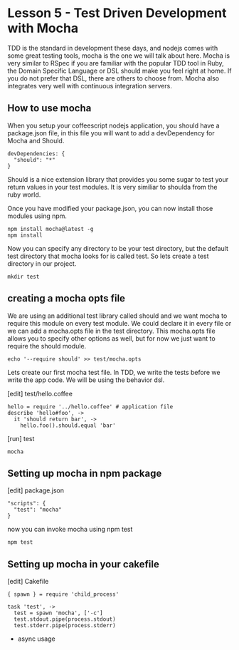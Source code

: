# Lesson 5 - Test Driven Development with Mocha

TDD is the standard in development these days, and nodejs comes with some great testing tools, mocha is the one we will talk about here.  Mocha is very similar to RSpec if you are familiar with the popular TDD tool in Ruby, the Domain Specific Language or DSL should make you feel right at home.  If you do not prefer that DSL, there are others to choose from.  Mocha also integrates very well with continuous integration servers.

## How to use mocha

When you setup your coffeescript nodejs application, you should have a package.json file, in this file you will want to add a devDependency for Mocha and Should.

```
devDependencies: {
  "should": "*"
}
```

Should is a nice extension library that provides you some sugar to test your return values in your test modules.  It is very similiar to shoulda from the ruby world.

Once you have modified your package.json, you can now install those modules using npm.

```
npm install mocha@latest -g
npm install
```

Now you can specify any directory to be your test directory, but the default test directory that mocha looks for is called test.  So lets create a test directory in our project.

```
mkdir test
```

## creating a mocha opts file

We are using an additional test library called should and we want mocha to require this module on every test module.  We could declare it in every file or we can add a mocha.opts file in the test directory.  This mocha.opts file allows you to specify other options as well, but for now we just want to require the should module.

```
echo '--require should' >> test/mocha.opts
```

Lets create our first mocha test file.  In TDD, we write the tests before we write the app code.  We will be using the behavior dsl.

[edit] test/hello.coffee

```
hello = require '../hello.coffee' # application file
describe 'hello#foo', ->
  it 'should return bar', ->
    hello.foo().should.equal 'bar'
```

[run] test

```
mocha
```

## Setting up mocha in npm package

[edit] package.json

```
"scripts": {
  "test": "mocha"
}
```

now you can invoke mocha using npm test

```
npm test
```

## Setting up mocha in your cakefile

[edit] Cakefile

```
{ spawn } = require 'child_process'

task 'test', ->
  test = spawn 'mocha', ['-c']
  test.stdout.pipe(process.stdout)
  test.stderr.pipe(process.stderr)
```
* async usage
